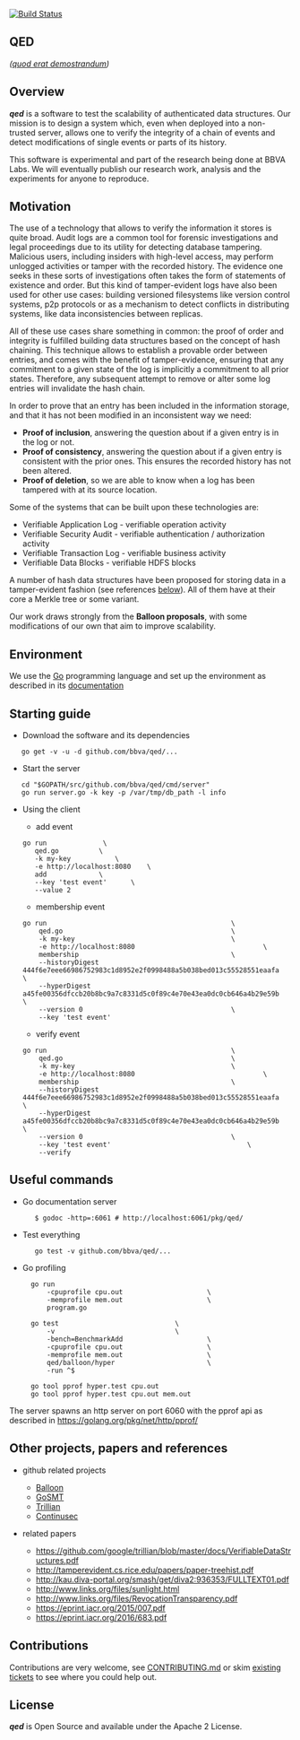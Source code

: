 [![Build Status](https://travis-ci.org/BBVA/qed.svg?branch=master)](https://travis-ci.org/BBVA/qed)
## QED

*([quod erat demostrandum](https://en.wikipedia.org/wiki/Q.E.D.))*

## Overview

***qed*** is a software to test the scalability of authenticated data structures. Our mission is to design a system which, even when deployed into a non-trusted server, allows one to verify the integrity of a chain of events and detect modifications of single events or parts of its history.

This software is experimental and part of the research being done at BBVA Labs. We will eventually publish our research work, analysis and the experiments for anyone to reproduce.

## Motivation
The use of a technology that allows to verify the information it stores is quite broad. Audit logs are a common tool for forensic investigations and legal proceedings due to its utility for detecting database tampering. Malicious users, including insiders with high-level access, may perform unlogged activities or tamper with the recorded history. The evidence one seeks in these sorts of investigations often takes the form of statements of existence and order. But this kind of tamper-evident logs have also been used for other use cases: building versioned filesystems like version control systems, p2p protocols or as a mechanism to detect conflicts in distributing systems, like data inconsistencies between replicas.

All of these use cases share something in common: the proof of order and integrity is fulfilled building data structures based on the concept of hash chaining. This technique allows to establish a provable order between entries, and comes with the benefit of tamper-evidence, ensuring that any commitment to a given state of the log is implicitly a commitment to all prior states. Therefore, any subsequent attempt to remove or alter some log entries will invalidate the hash chain.

In order to prove that an entry has been included in the information storage, and that it has not been modified in an inconsistent way we need:

* **Proof of inclusion**, answering the question about if a given entry is in the log or not.
* **Proof of consistency**, answering the question about if a given entry is consistent with the prior ones. This ensures the recorded history has not been altered.
* **Proof of deletion**, so we are able to know when a log has been tampered with at its source location.

Some of the systems that can be built upon these technologies are:

* Verifiable Application Log - verifiable operation activity
* Verifiable Security Audit - verifiable authentication / authorization activity
* Verifiable Transaction Log - verifiable business activity
* Verifiable Data Blocks - verifiable HDFS blocks

A number of hash data structures have been proposed for storing data in a tamper-evident fashion (see references [below](#other-projects-papers-and-references)). All of them have at their core a Merkle tree or some variant.

Our work draws strongly from the **Balloon proposals**, with some modifications of our own that aim to improve scalability.

 ## Environment

 We use the [Go](https://golang.org) programming language and set up the environment as
 described in its [documentation](https://golang.org/doc/code.html)

 ## Starting guide

 - Download the software and its dependencies
 ```
    go get -v -u -d github.com/bbva/qed/...
 ```
 - Start the server

 ```
    cd "$GOPATH/src/github.com/bbva/qed/cmd/server"
    go run server.go -k key -p /var/tmp/db_path -l info
 ```

 - Using the client

     - add event

     ```
	go run				\
		qed.go			\
		-k my-key			\
		-e http://localhost:8080	\
		add				\
		--key 'test event'		\
		--value 2
     ```

     - membership event

    ```
	go run												\
		qed.go											\
		-k my-key										\
		-e http://localhost:8080								\
		membership										\
		--historyDigest 444f6e7eee66986752983c1d8952e2f0998488a5b038bed013c55528551eaafa	\
		--hyperDigest a45fe00356dfccb20b8bc9a7c8331d5c0f89c4e70e43ea0dc0cb646a4b29e59b		\
		--version 0										\
		--key 'test event'
    ```

     - verify event

    ```
	go run												\
		qed.go											\
		-k my-key										\
		-e http://localhost:8080								\
		membership										\
		--historyDigest 444f6e7eee66986752983c1d8952e2f0998488a5b038bed013c55528551eaafa	\
		--hyperDigest a45fe00356dfccb20b8bc9a7c8331d5c0f89c4e70e43ea0dc0cb646a4b29e59b		\
		--version 0										\
		--key 'test event'									\
		--verify
    ```

## Useful commands

- Go documentation server

  ```
     $ godoc -http=:6061 # http://localhost:6061/pkg/qed/
  ```

- Test everything

  ```
     go test -v github.com/bbva/qed/...
  ```
- Go profiling

  ```
	go run
		-cpuprofile cpu.out						\
		-memprofile mem.out						\
		program.go

	go test								\
		-v								\
		-bench=BenchmarkAdd						\
		-cpuprofile cpu.out						\
		-memprofile mem.out						\
		qed/balloon/hyper						\
		-run ^$

    go tool pprof hyper.test cpu.out
    go tool pprof hyper.test cpu.out mem.out
  ```

The server spawns an http server on port 6060 with the pprof api as described in https://golang.org/pkg/net/http/pprof/

## Other projects, papers and references

- github related projects
   - [Balloon](https://github.com/pylls/balloon)
   - [GoSMT](https://github.com/pylls/gosmt)
   - [Trillian](https://github.com/google/trillian)
   - [Continusec](https://github.com/continusec/verifiabledatastructures)

 - related papers
   - https://github.com/google/trillian/blob/master/docs/VerifiableDataStructures.pdf
   - http://tamperevident.cs.rice.edu/papers/paper-treehist.pdf
   - http://kau.diva-portal.org/smash/get/diva2:936353/FULLTEXT01.pdf
   - http://www.links.org/files/sunlight.html
   - http://www.links.org/files/RevocationTransparency.pdf
   - https://eprint.iacr.org/2015/007.pdf
   - https://eprint.iacr.org/2016/683.pdf

## Contributions

Contributions are very welcome, see [CONTRIBUTING.md](https://github.com/BBVA/qed/blob/master/CONTRIBUTING.md)
or skim [existing tickets](https://github.com/BBVA/qed/issues) to see where you could help out.

## License

***qed*** is Open Source and available under the Apache 2 License.

